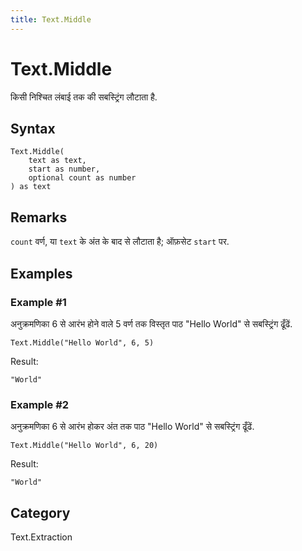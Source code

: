 ```yaml
---
title: Text.Middle
---
```


# Text.Middle


किसी निश्चित लंबाई तक की सबस्ट्रिंग लौटाता है.


## Syntax

```powerquery
Text.Middle(
    text as text,
    start as number,
    optional count as number
) as text
```


## Remarks

<code>count</code> वर्ण, या <code>text</code> के अंत के बाद से लौटाता है; ऑफ़सेट <code>start</code> पर.


## Examples

### Example #1 
अनुक्रमणिका 6 से आरंभ होने वाले 5 वर्ण तक विस्तृत पाठ &#34;Hello World&#34; से सबस्ट्रिंग ढूँढें.
```powerquery
Text.Middle("Hello World", 6, 5)
```

Result: 
```powerquery
"World"
```


### Example #2 
अनुक्रमणिका 6 से आरंभ होकर अंत तक पाठ &#34;Hello World&#34; से सबस्ट्रिंग ढूँढें.
```powerquery
Text.Middle("Hello World", 6, 20)
```

Result: 
```powerquery
"World"
```




## Category
Text.Extraction
